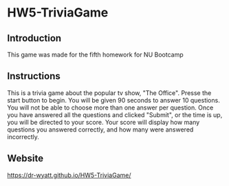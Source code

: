 # HW5-TriviaGame

## Introduction
This game was made for the fifth homework for NU Bootcamp

## Instructions
This is a trivia game about the popular tv show, "The Office". Presse the start button to begin.
You will be given 90 seconds to answer 10 questions.
You will not be able to choose more than one answer per question.
Once you have answered all the questions and clicked "Submit", or the time is up, you will be directed to your score.
Your score will display how many questions you answered correctly, and how many were answered incorrectly.

## Website
https://dr-wyatt.github.io/HW5-TriviaGame/